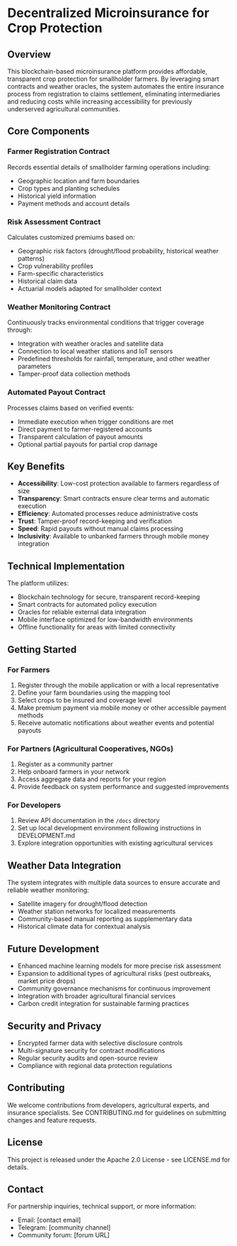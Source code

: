 # Decentralized Microinsurance for Crop Protection

## Overview

This blockchain-based microinsurance platform provides affordable, transparent crop protection for smallholder farmers. By leveraging smart contracts and weather oracles, the system automates the entire insurance process from registration to claims settlement, eliminating intermediaries and reducing costs while increasing accessibility for previously underserved agricultural communities.

## Core Components

### Farmer Registration Contract
Records essential details of smallholder farming operations including:
- Geographic location and farm boundaries
- Crop types and planting schedules
- Historical yield information
- Payment methods and account details

### Risk Assessment Contract
Calculates customized premiums based on:
- Geographic risk factors (drought/flood probability, historical weather patterns)
- Crop vulnerability profiles
- Farm-specific characteristics
- Historical claim data
- Actuarial models adapted for smallholder context

### Weather Monitoring Contract
Continuously tracks environmental conditions that trigger coverage through:
- Integration with weather oracles and satellite data
- Connection to local weather stations and IoT sensors
- Predefined thresholds for rainfall, temperature, and other weather parameters
- Tamper-proof data collection methods

### Automated Payout Contract
Processes claims based on verified events:
- Immediate execution when trigger conditions are met
- Direct payment to farmer-registered accounts
- Transparent calculation of payout amounts
- Optional partial payouts for partial crop damage

## Key Benefits

- **Accessibility**: Low-cost protection available to farmers regardless of size
- **Transparency**: Smart contracts ensure clear terms and automatic execution
- **Efficiency**: Automated processes reduce administrative costs
- **Trust**: Tamper-proof record-keeping and verification
- **Speed**: Rapid payouts without manual claims processing
- **Inclusivity**: Available to unbanked farmers through mobile money integration

## Technical Implementation

The platform utilizes:
- Blockchain technology for secure, transparent record-keeping
- Smart contracts for automated policy execution
- Oracles for reliable external data integration
- Mobile interface optimized for low-bandwidth environments
- Offline functionality for areas with limited connectivity

## Getting Started

### For Farmers
1. Register through the mobile application or with a local representative
2. Define your farm boundaries using the mapping tool
3. Select crops to be insured and coverage level
4. Make premium payment via mobile money or other accessible payment methods
5. Receive automatic notifications about weather events and potential payouts

### For Partners (Agricultural Cooperatives, NGOs)
1. Register as a community partner
2. Help onboard farmers in your network
3. Access aggregate data and reports for your region
4. Provide feedback on system performance and suggested improvements

### For Developers
1. Review API documentation in the `/docs` directory
2. Set up local development environment following instructions in DEVELOPMENT.md
3. Explore integration opportunities with existing agricultural services

## Weather Data Integration

The system integrates with multiple data sources to ensure accurate and reliable weather monitoring:
- Satellite imagery for drought/flood detection
- Weather station networks for localized measurements
- Community-based manual reporting as supplementary data
- Historical climate data for contextual analysis

## Future Development

- Enhanced machine learning models for more precise risk assessment
- Expansion to additional types of agricultural risks (pest outbreaks, market price drops)
- Community governance mechanisms for continuous improvement
- Integration with broader agricultural financial services
- Carbon credit integration for sustainable farming practices

## Security and Privacy

- Encrypted farmer data with selective disclosure controls
- Multi-signature security for contract modifications
- Regular security audits and open-source review
- Compliance with regional data protection regulations

## Contributing

We welcome contributions from developers, agricultural experts, and insurance specialists. See CONTRIBUTING.md for guidelines on submitting changes and feature requests.

## License

This project is released under the Apache 2.0 License - see LICENSE.md for details.

## Contact

For partnership inquiries, technical support, or more information:
- Email: [contact email]
- Telegram: [community channel]
- Community forum: [forum URL]
